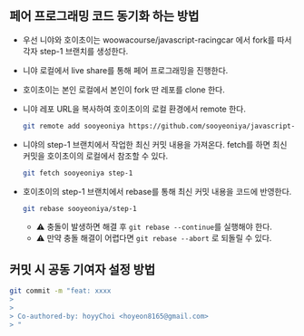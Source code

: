 ## 페어 프로그래밍 코드 동기화 하는 방법

- 우선 니야와 호이초이는 woowacourse/javascript-racingcar 에서 fork를 따서 각자 step-1 브랜치를 생성한다.
- 니야 로컬에서 live share를 통해 페어 프로그래밍을 진행한다.
- 호이초이는 본인 로컬에서 본인이 fork 딴 레포를 clone 한다.
- 니야 레포 URL을 복사하여 호이초이의 로컬 환경에서 remote 한다.
    
    ```bash
    git remote add sooyeoniya https://github.com/sooyeoniya/javascript-racingcar.git
    ```
    
- 니야의 step-1 브랜치에서 작업한 최신 커밋 내용을 가져온다. fetch를 하면 최신 커밋을 호이초이의 로컬에서 참조할 수 있다.
    
    ```bash
    git fetch sooyeoniya step-1
    ```
    
- 호이초이의 step-1 브랜치에서 rebase를 통해 최신 커밋 내용을 코드에 반영한다.
    
    ```bash
    git rebase sooyeoniya/step-1
    ```
    
    - ⚠ 충돌이 발생하면 해결 후 `git rebase --continue`를 실행해야 한다.
    - ⚠ 만약 충돌 해결이 어렵다면 `git rebase --abort` 로 되돌릴 수 있다.

## 커밋 시 공동 기여자 설정 방법

```bash
git commit -m "feat: xxxx
>
>
> Co-authored-by: hoyyChoi <hoyeon8165@gmail.com>
> "
```